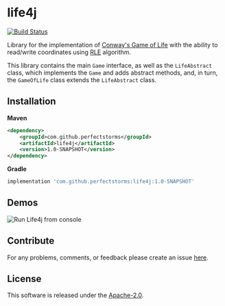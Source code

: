 # life4j
[![Build Status](https://travis-ci.com/perfectstorms/life4j.svg?branch=master)](https://travis-ci.com/perfectstorms/life4j)

Library for the implementation of 
[Conway's Game of Life](https://en.wikipedia.org/wiki/Conway's_Game_of_Life)
with the ability to read/write coordinates using
[RLE](https://en.wikipedia.org/wiki/Run-length_encoding)
algorithm.

This library contains the main `Game` interface, as well as the `LifeAbstract` class, 
which implements the `Game` and adds abstract methods, and, in turn, 
the `GameOfLife` class extends the `LifeAbstract` class.

## Installation
**Maven**
```xml
<dependency>
    <groupId>com.github.perfectstorms</groupId>
    <artifactId>life4j</artifactId>
    <version>1.0-SNAPSHOT</version>
</dependency>
```

**Gradle**
```groovy
implementation 'com.github.perfectstorms:life4j:1.0-SNAPSHOT'
```

## Demos
![Run Life4j from console](https://i.ibb.co/zbtXmtJ/life.gif)

## Contribute
For any problems, comments, or feedback please create an issue [here](https://github.com/perfectstorms/life4j/issues).
<br>

## License
This software is released under the [Apache-2.0](http://www.apache.org/licenses/LICENSE-2.0.txt).
